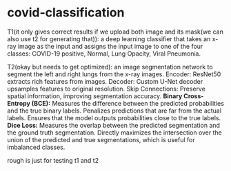 # covid-classification
T1(it only gives correct results if we upload both image and its mask(we can also use t2 for generating that)): a deep learning classifier that takes an x-ray image as the input and
assigns the input image to one of the four classes: COVID-19 positive, Normal, Lung Opacity, Viral Pneumonia.

T2(okay but needs to get optimized): an image segmentation network to segment the left and right lungs from the x-ray images.
Encoder: ResNet50 extracts rich features from images.
Decoder: Custom U-Net decoder upsamples features to original resolution.
Skip Connections: Preserve spatial information, improving segmentation accuracy.
**Binary Cross-Entropy (BCE):**
Measures the difference between the predicted probabilities and the true binary labels.
Penalizes predictions that are far from the actual labels. Ensures that the model outputs probabilities close to the true labels.
**Dice Loss:**
Measures the overlap between the predicted segmentation and the ground truth segmentation.
Directly maximizes the intersection over the union of the predicted and true segmentations, which is useful for imbalanced classes.

rough is just for testing t1 and t2
